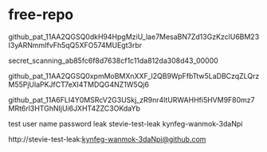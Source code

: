 # free-repo

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

secret_scanning_ab85fc6f8d7638cf1c11da812da308d43_00000

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

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

test user name password leak
stevie-test-leak
kynfeg-wanmok-3daNpi


http://stevie-test-leak:kynfeg-wanmok-3daNpi@github.com
